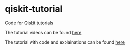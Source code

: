 # qiskit-tutorial
Code for Qiskit tutorials

The tutorial videos can be found [here](https://www.youtube.com/playlist?list=PLQVvvaa0QuDc79w6NcGB0pnoJBgaKdfrW)

The tutorial with code and explainations can be found [here](https://pythonprogramming.net/quantum-computer-programming-tutorial/)
